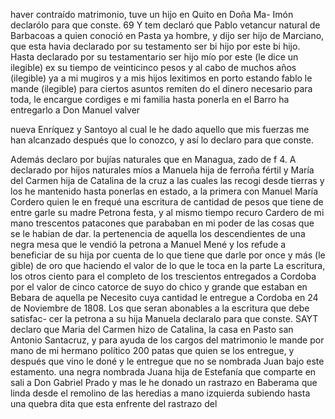 haver contraído matrimonio, tuve un hijo en Quito en Doña Ma-
Imón declarólo para que conste.
69 Y tem declaró que Pablo vetancur natural de Barbacoas a quien
conoció en Pasta ya hombre, y dijo ser hijo de Marciano, que esta
havia declarado por su testamento ser bi hijo por este bi hijo.
Hasta declarado por su testamentario ser hijo mío por este (le dice un ilegible) ex su tiempo de veinticinco pesos y al cabo de muchos años (ilegible) ya a mi mugiros y a mis hijos lexitimos en porto estando fablo le mande (ilegible) para ciertos asuntos remiten
do el dinero necesario para toda, le encargue cordiges e mi familia hasta ponerla en el Barro ha entregarlo a Don Manuel valver

nueva Enríquez y Santoyo al cual le he dado aquello que mis fuerzas me han alcanzado después que lo conozco, y así lo declaro para que conste.

Además declaro por bujías naturales que en Managua, zado de f
4. A declarado por hijos naturales míos a Manuela hija de ferroña fértil y María del Carmen hija de Catalina de la cruz a las cuales las recogi desde tierras y los he mantenido hasta ponerlas en estado, a la primera con Manuel María Cordero quien le en
frequé una escritura de cantidad de pesos que tiene de entre
garle su madre Petrona festa, y al mismo tiempo recuro Cardero
de mi mano trescentos patacones que parababan en mi poder de
las cosas que se le habian de dar.
la pertenencia de aquella los descendientes de una negra mesa que
le vendió la petrona a Manuel Mené y los refude a beneficiar de
su hija por cuenta de lo que tiene que darle por once y más (le
gible) de oro que haciendo el valor de lo que le toca en la parte
La escritura, los otros ciento para el completo de los trescientos entregados a Cordoba por el valor de cinco catorce de suyo do chico y grande que estaban en Bebara de aquella pe
Necesito cuya cantidad le entregue a Cordoba en 24 de Noviembre de 1808. Los que seran abonables a la escritura que debe satisfac- cer la petrona a su hija Manuela declaralo para que conste. SAYT declaro que Maria del Carmen hizo de Catalina, la casa en
Pasto san Antonio Santacruz, y para ayuda de los cargos del matrimonio le mande por mano de mi hermano político 200 patas que quien se los entregue, y después que vino le doné y le entregue que no se nombrada Juan bajo este estamento.
una negra nombrada Juana hija de Estefanía que comparte en sali
a Don Gabriel Prado y mas le he donado un rastrazo en Baberama
que linda desde el remolino de las heredias a mano izquierda
subiendo hasta una quebra dita que esta enfrente del rastrazo del